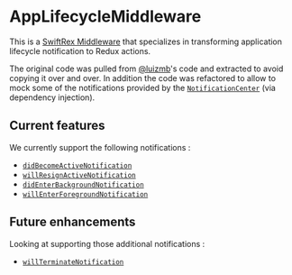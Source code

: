 # AppLifecycleMiddleware

This is a [SwiftRex Middleware](https://github.com/SwiftRex/SwiftRex#middleware) that specializes in transforming application lifecycle notification to Redux actions.

The original code was pulled from [@luizmb](https://github.com/luizmb)'s code and extracted to avoid copying it over and over. In addition the code was refactored to allow to mock some of the notifications provided by the [`NotificationCenter`](https://developer.apple.com/documentation/foundation/notificationcenter) (via dependency injection).

## Current features

We currently support the following notifications : 

- [`didBecomeActiveNotification`](https://developer.apple.com/documentation/uikit/uiapplication/1622953-didbecomeactivenotification)
- [`willResignActiveNotification`](https://developer.apple.com/documentation/uikit/uiapplication/1622973-willresignactivenotification)
- [`didEnterBackgroundNotification`](https://developer.apple.com/documentation/uikit/uiapplication/1623071-didenterbackgroundnotification)
- [`willEnterForegroundNotification`](https://developer.apple.com/documentation/uikit/uiapplication/1622944-willenterforegroundnotification)

## Future enhancements

Looking at supporting those additional notifications : 

- [`willTerminateNotification`](https://developer.apple.com/documentation/uikit/uiapplication/1623061-willterminatenotification)
